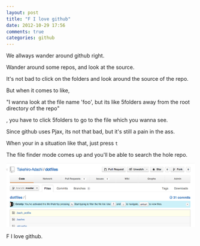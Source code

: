 ```yaml
---
layout: post
title: "F I love github"
date: 2012-10-29 17:56
comments: true
categories: github
---
```


We allways wander around github right.

Wander around some repos, and look at the source.

It's not bad to click on the folders and look around the source of the repo.

But when it comes to like, 

"I wanna look at the file name 'foo', but its like 5folders away from the root directory of the repo"

, you have to click 5folders to go to the file which you wanna see.

Since github uses Pjax, its not that bad, but it's still a pain in the ass.


When your in a situation like that, just press `t`

The file finder mode comes up and you'll be able to search the hole repo.

![](/assets/image/f-i-love-github/file_finder_mode_in_github.png)

F I love github.
